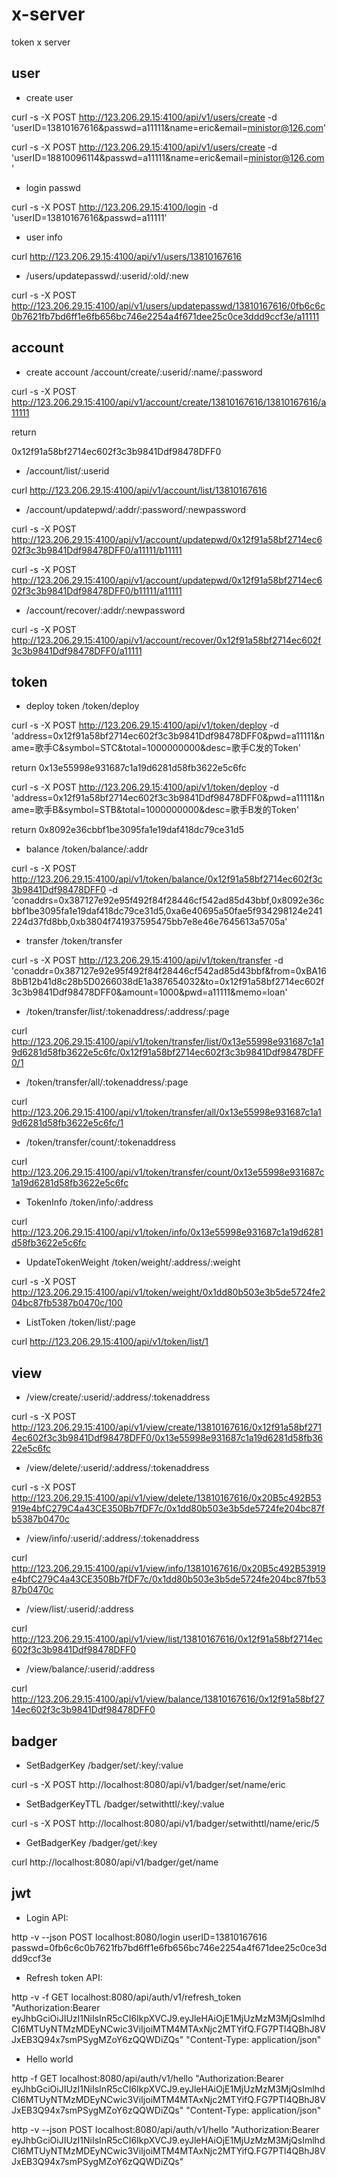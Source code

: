 # x-server

token x server

## user

- create user

curl -s -X POST http://123.206.29.15:4100/api/v1/users/create -d 'userID=13810167616&passwd=a11111&name=eric&email=ministor@126.com'

curl -s -X POST http://123.206.29.15:4100/api/v1/users/create -d 'userID=18810096114&passwd=a11111&name=eric&email=ministor@126.com'

- login passwd

curl -s -X POST http://123.206.29.15:4100/login -d 'userID=13810167616&passwd=a11111'

- user info

curl http://123.206.29.15:4100/api/v1/users/13810167616

- /users/updatepasswd/:userid/:old/:new

curl -s -X POST http://123.206.29.15:4100/api/v1/users/updatepasswd/13810167616/0fb6c6c0b7621fb7bd6ff1e6fb656bc746e2254a4f671dee25c0ce3ddd9ccf3e/a11111

## account

- create account /account/create/:userid/:name/:password

curl -s -X POST http://123.206.29.15:4100/api/v1/account/create/13810167616/13810167616/a11111

return

0x12f91a58bf2714ec602f3c3b9841Ddf98478DFF0

- /account/list/:userid

curl http://123.206.29.15:4100/api/v1/account/list/13810167616

- /account/updatepwd/:addr/:password/:newpassword

curl -s -X POST http://123.206.29.15:4100/api/v1/account/updatepwd/0x12f91a58bf2714ec602f3c3b9841Ddf98478DFF0/a11111/b11111

curl -s -X POST http://123.206.29.15:4100/api/v1/account/updatepwd/0x12f91a58bf2714ec602f3c3b9841Ddf98478DFF0/b11111/a11111

- /account/recover/:addr/:newpassword

curl -s -X POST http://123.206.29.15:4100/api/v1/account/recover/0x12f91a58bf2714ec602f3c3b9841Ddf98478DFF0/a11111

## token

- deploy token /token/deploy

curl -s -X POST http://123.206.29.15:4100/api/v1/token/deploy -d 'address=0x12f91a58bf2714ec602f3c3b9841Ddf98478DFF0&pwd=a11111&name=歌手C&symbol=STC&total=1000000000&desc=歌手C发的Token'

return 0x13e55998e931687c1a19d6281d58fb3622e5c6fc

curl -s -X POST http://123.206.29.15:4100/api/v1/token/deploy -d 'address=0x12f91a58bf2714ec602f3c3b9841Ddf98478DFF0&pwd=a11111&name=歌手B&symbol=STB&total=1000000000&desc=歌手B发的Token'

return 0x8092e36cbbf1be3095fa1e19daf418dc79ce31d5

- balance /token/balance/:addr

curl -s -X POST http://123.206.29.15:4100/api/v1/token/balance/0x12f91a58bf2714ec602f3c3b9841Ddf98478DFF0 -d 'conaddrs=0x387127e92e95f492f84f28446cf542ad85d43bbf,0x8092e36cbbf1be3095fa1e19daf418dc79ce31d5,0xa6e40695a50fae5f934298124e241224d37fd8bb,0xb3804f741937595475bb7e8e46e7645613a5705a'

- transfer /token/transfer

curl -s -X POST http://123.206.29.15:4100/api/v1/token/transfer -d 'conaddr=0x387127e92e95f492f84f28446cf542ad85d43bbf&from=0xBA168bB12b41d8c28b5D0266038dE1a387654032&to=0x12f91a58bf2714ec602f3c3b9841Ddf98478DFF0&amount=1000&pwd=a11111&memo=loan'

- /token/transfer/list/:tokenaddress/:address/:page

curl http://123.206.29.15:4100/api/v1/token/transfer/list/0x13e55998e931687c1a19d6281d58fb3622e5c6fc/0x12f91a58bf2714ec602f3c3b9841Ddf98478DFF0/1

- /token/transfer/all/:tokenaddress/:page

curl http://123.206.29.15:4100/api/v1/token/transfer/all/0x13e55998e931687c1a19d6281d58fb3622e5c6fc/1

- /token/transfer/count/:tokenaddress

curl http://123.206.29.15:4100/api/v1/token/transfer/count/0x13e55998e931687c1a19d6281d58fb3622e5c6fc

- TokenInfo /token/info/:address

curl http://123.206.29.15:4100/api/v1/token/info/0x13e55998e931687c1a19d6281d58fb3622e5c6fc

- UpdateTokenWeight /token/weight/:address/:weight

curl -s -X POST http://123.206.29.15:4100/api/v1/token/weight/0x1dd80b503e3b5de5724fe204bc87fb5387b0470c/100

- ListToken /token/list/:page

curl http://123.206.29.15:4100/api/v1/token/list/1

## view

- /view/create/:userid/:address/:tokenaddress

curl -s -X POST http://123.206.29.15:4100/api/v1/view/create/13810167616/0x12f91a58bf2714ec602f3c3b9841Ddf98478DFF0/0x13e55998e931687c1a19d6281d58fb3622e5c6fc

- /view/delete/:userid/:address/:tokenaddress

curl -s -X POST http://123.206.29.15:4100/api/v1/view/delete/13810167616/0x20B5c492B53919e4bfC279C4a43CE350Bb7fDF7c/0x1dd80b503e3b5de5724fe204bc87fb5387b0470c

- /view/info/:userid/:address/:tokenaddress

curl http://123.206.29.15:4100/api/v1/view/info/13810167616/0x20B5c492B53919e4bfC279C4a43CE350Bb7fDF7c/0x1dd80b503e3b5de5724fe204bc87fb5387b0470c

- /view/list/:userid/:address

curl http://123.206.29.15:4100/api/v1/view/list/13810167616/0x12f91a58bf2714ec602f3c3b9841Ddf98478DFF0

- /view/balance/:userid/:address

curl http://123.206.29.15:4100/api/v1/view/balance/13810167616/0x12f91a58bf2714ec602f3c3b9841Ddf98478DFF0

## badger

- SetBadgerKey /badger/set/:key/:value

curl -s -X POST http://localhost:8080/api/v1/badger/set/name/eric

- SetBadgerKeyTTL /badger/setwithttl/:key/:value

curl -s -X POST http://localhost:8080/api/v1/badger/setwithttl/name/eric/5

- GetBadgerKey /badger/get/:key

curl http://localhost:8080/api/v1/badger/get/name

## jwt

- Login API:

http -v --json POST localhost:8080/login userID=13810167616 passwd=0fb6c6c0b7621fb7bd6ff1e6fb656bc746e2254a4f671dee25c0ce3ddd9ccf3e

- Refresh token API:

http -v -f GET localhost:8080/api/auth/v1/refresh_token "Authorization:Bearer eyJhbGciOiJIUzI1NiIsInR5cCI6IkpXVCJ9.eyJleHAiOjE1MjUzMzM3MjQsImlhdCI6MTUyNTMzMDEyNCwic3ViIjoiMTM4MTAxNjc2MTYifQ.FG7PTl4QBhJ8VJxEB3Q94x7smPSygMZoY6zQQWDiZQs"  "Content-Type: application/json"

- Hello world

http -f GET localhost:8080/api/auth/v1/hello "Authorization:Bearer eyJhbGciOiJIUzI1NiIsInR5cCI6IkpXVCJ9.eyJleHAiOjE1MjUzMzM3MjQsImlhdCI6MTUyNTMzMDEyNCwic3ViIjoiMTM4MTAxNjc2MTYifQ.FG7PTl4QBhJ8VJxEB3Q94x7smPSygMZoY6zQQWDiZQs" "Content-Type: application/json"

http -v --json POST localhost:8080/api/auth/v1/hello "Authorization:Bearer eyJhbGciOiJIUzI1NiIsInR5cCI6IkpXVCJ9.eyJleHAiOjE1MjUzMzM3MjQsImlhdCI6MTUyNTMzMDEyNCwic3ViIjoiMTM4MTAxNjc2MTYifQ.FG7PTl4QBhJ8VJxEB3Q94x7smPSygMZoY6zQQWDiZQs"
